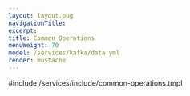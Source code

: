 ```yaml
---
layout: layout.pug
navigationTitle:
excerpt:
title: Common Operations
menuWeight: 70
model: /services/kafka/data.yml
render: mustache
---
```


<!-- Imported from https://github.com/mesosphere/dcos-commons.git:sdk-0.40 -->


#include /services/include/common-operations.tmpl
